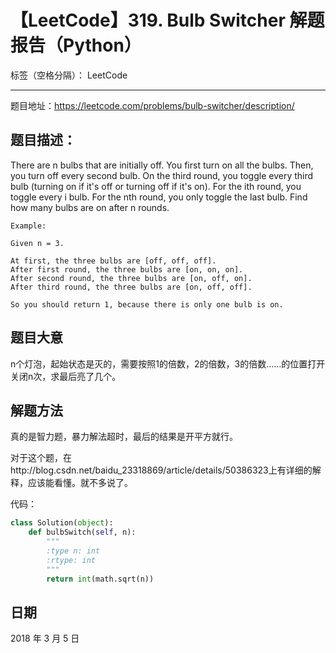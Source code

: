 # 【LeetCode】319. Bulb Switcher 解题报告（Python）

标签（空格分隔）： LeetCode

---

题目地址：https://leetcode.com/problems/bulb-switcher/description/

## 题目描述：

There are n bulbs that are initially off. You first turn on all the bulbs. Then, you turn off every second bulb. On the third round, you toggle every third bulb (turning on if it's off or turning off if it's on). For the ith round, you toggle every i bulb. For the nth round, you only toggle the last bulb. Find how many bulbs are on after n rounds.

    Example:
    
    Given n = 3. 
    
    At first, the three bulbs are [off, off, off].
    After first round, the three bulbs are [on, on, on].
    After second round, the three bulbs are [on, off, on].
    After third round, the three bulbs are [on, off, off]. 
    
    So you should return 1, because there is only one bulb is on.

## 题目大意

n个灯泡，起始状态是灭的，需要按照1的倍数，2的倍数，3的倍数……的位置打开关闭n次，求最后亮了几个。

## 解题方法

真的是智力题，暴力解法超时，最后的结果是开平方就行。

对于这个题，在http://blog.csdn.net/baidu_23318869/article/details/50386323上有详细的解释，应该能看懂。就不多说了。

代码：

```python
class Solution(object):
    def bulbSwitch(self, n):
        """
        :type n: int
        :rtype: int
        """
        return int(math.sqrt(n))
```

## 日期

2018 年 3 月 5 日 